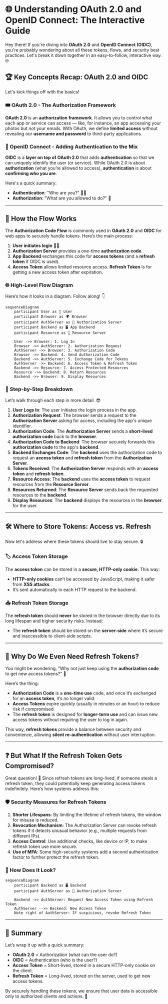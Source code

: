 # 🌐 Understanding OAuth 2.0 and OpenID Connect: The Interactive Guide

Hey there! If you're diving into **OAuth 2.0** and **OpenID Connect (OIDC)**, you're probably wondering about all these tokens, flows, and security best practices. Let's break it down together in an easy-to-follow, interactive way. 🤓

## 🏆 Key Concepts Recap: OAuth 2.0 and OIDC

Let's kick things off with the basics!

### 🎟 OAuth 2.0 - The Authorization Framework

**OAuth 2.0** is an **authorization framework**. It allows you to control what each app or service can access — like, for instance, an app accessing your photos but *not* your emails. With OAuth, we define **limited access** without revealing our **username and password** to third-party applications.

### 🔐 OpenID Connect - Adding Authentication to the Mix

**OIDC** is a **layer on top of OAuth 2.0** that adds **authentication** so that we can uniquely identify the user (or service). While OAuth 2.0 is about **authorization** (what you’re allowed to access), **authentication** is about **confirming who you are**.

Here's a quick summary:

- **Authentication**: "Who are you?" 🕵️‍♂️
- **Authorization**: "What are you allowed to do?" 🔐

---

## 🚀 How the Flow Works

The **Authorization Code Flow** is commonly used in **OAuth 2.0** and **OIDC** for web apps to securely handle tokens. Here’s the main process:

1. **User initiates login** 🧑‍💻.
2. **Authorization Server** provides a one-time **authorization code**.
3. **App Backend** exchanges this code for **access tokens** (and a **refresh token** if OIDC is used).
4. **Access Token** allows limited resource access. **Refresh Token** is for getting a new access token after expiration.

### 🌐 High-Level Flow Diagram

Here’s how it looks in a diagram. Follow along! 👇

```mermaid
sequenceDiagram
    participant User as 👤 User
    participant Browser as 🌍 Browser
    participant AuthServer as 🔐 Authorization Server
    participant Backend as 🖥 App Backend
    participant Resource as 📄 Resource Server

    User ->> Browser: 1. Log In
    Browser ->> AuthServer: 2. Authorization Request
    AuthServer ->> Browser: 3. Authorization Code
    Browser ->> Backend: 4. Send Authorization Code
    Backend ->> AuthServer: 5. Exchange Code for Tokens
    AuthServer ->> Backend: 6. Access Token & Refresh Token
    Backend ->> Resource: 7. Access Protected Resources
    Resource ->> Backend: 8. Return Resources
    Backend ->> Browser: 9. Display Resources
```

### 📝 Step-by-Step Breakdown

Let’s walk through each step in more detail. 😎

1. **User Logs In**: The user initiates the login process in the app.
2. **Authorization Request**: The browser sends a request to the **Authorization Server** asking for access, including the app's unique identifier.
3. **Authorization Code**: The **Authorization Server** sends a **short-lived authorization code** back to the **browser**.
4. **Authorization Code to Backend**: The browser securely forwards this **authorization code** to the app's **backend**.
5. **Backend Exchanges Code**: The **backend** uses the authorization code to request an **access token** and **refresh token** from the **Authorization Server**.
6. **Tokens Received**: The **Authorization Server** responds with an **access token** and **refresh token**.
7. **Resource Access**: The **backend** uses the **access token** to request resources from the **Resource Server**.
8. **Resources Returned**: The **Resource Server** sends back the requested resources to the **backend**.
9. **Display Resources**: The **backend** displays the resources in the **browser** for the user.

---

## 🛠 Where to Store Tokens: Access vs. Refresh

Now let's address where these tokens should live to stay secure. 🔒

### 🏷 Access Token Storage

The **access token** can be stored in a **secure, HTTP-only cookie**. This way:

- **HTTP-only cookies** can’t be accessed by JavaScript, making it safer from **XSS attacks**.
- It’s sent automatically in each HTTP request to the backend.

### 📥 Refresh Token Storage

The **refresh token** should **never** be stored in the browser directly due to its long lifespan and higher security risks. Instead:

- The **refresh token** should be stored on the **server-side** where it’s secure and inaccessible to client-side scripts.

---

## 🔄 Why Do We Even Need Refresh Tokens?

You might be wondering, “Why not just keep using the **authorization code** to get new access tokens?” 🤔

Here’s the thing:

- **Authorization Code** is a **one-time use** code, and once it’s exchanged for an **access token**, it’s no longer valid.
- **Access Tokens** expire quickly (usually in minutes or an hour) to reduce risk if compromised.
- The **refresh token** is designed for **longer-term use** and can issue new access tokens without requiring the user to log in again.

This way, **refresh tokens** provide a balance between security and convenience, allowing **silent re-authentication** without user interruption.

---

## ❓ But What If the Refresh Token Gets Compromised?

Great question! 🤔 Since refresh tokens are long-lived, if someone steals a refresh token, they could potentially keep generating access tokens indefinitely. Here’s how systems address this:

### 🛡 Security Measures for Refresh Tokens

1. **Shorter Lifespans**: By limiting the lifetime of refresh tokens, the window for misuse is reduced.
2. **Revocation Mechanism**: The Authorization Server can revoke refresh tokens if it detects unusual behavior (e.g., multiple requests from different IPs).
3. **Access Control**: Use additional checks, like device or IP, to make refresh token use more secure.
4. **Use of MFA**: Some high-security systems add a second authentication factor to further protect the refresh token.

### 🔄 How Does It Look?

```mermaid
sequenceDiagram
    participant Backend as 🖥 Backend
    participant AuthServer as 🔐 Authorization Server

    Backend ->> AuthServer: Request New Access Token using Refresh Token
    AuthServer -->> Backend: New Access Token
    Note right of AuthServer: If suspicious, revoke Refresh Token

```

---

## 🌟 Summary

Let’s wrap it up with a quick summary:

- **OAuth 2.0** = Authorization (what can the user do?)
- **OIDC** = Authentication (who is the user?)
- **Access Token** = Short-lived, stored in a secure HTTP-only cookie on the client.
- **Refresh Token** = Long-lived, stored on the server, used to get new access tokens.

By securely handling these tokens, we ensure that user data is accessible only to authorized clients and actions. 🔐
